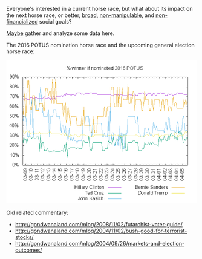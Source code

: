 Everyone's interested in a current horse race, but what about its
impact on the next horse race, or better,
[broad](http://socialgoals.blogspot.com/2015/07/targeting-surrogate-indicators.html),
[non-manipulable](http://socialgoals.blogspot.com/2015/08/hidden-metrics.html),
and
[non-financialized](http://socialgoals.blogspot.com/2014/10/gdp-versus-mental-well-being.html)
social goals?

[Maybe](http://gondwanaland.com/mlog/2016/04/05/aggregated-prediction-market-election-outcomes/) gather and analyze some data here.

The 2016 POTUS nomination horse race and the upcoming general
election horse race:

![2016 POTUS Nominee-Winner](./2016/usa/president/table_1664.png)

Old related commentary:

* http://gondwanaland.com/mlog/2008/11/02/futarchist-voter-guide/
* http://gondwanaland.com/mlog/2004/11/02/bush-good-for-terrorist-stocks/
* http://gondwanaland.com/mlog/2004/09/26/markets-and-election-outcomes/
